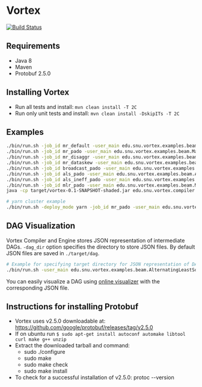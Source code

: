 # Vortex 
[![Build Status](https://cmsbuild.snu.ac.kr/buildStatus/icon?job=Vortex-master)](https://cmsbuild.snu.ac.kr/job/Vortex-master/)

## Requirements
* Java 8
* Maven
* Protobuf 2.5.0

## Installing Vortex
* Run all tests and install: `mvn clean install -T 2C`
* Run only unit tests and install: `mvn clean install -DskipITs -T 2C`

## Examples
```bash
./bin/run.sh -job_id mr_default -user_main edu.snu.vortex.examples.beam.MapReduce -optimization_policy default -user_args "`pwd`/src/main/resources/sample_input_mr `pwd`/src/main/resources/sample_output"
./bin/run.sh -job_id mr_pado -user_main edu.snu.vortex.examples.beam.MapReduce -optimization_policy pado -user_args "`pwd`/src/main/resources/sample_input_mr `pwd`/src/main/resources/sample_output"
./bin/run.sh -job_id mr_disaggr -user_main edu.snu.vortex.examples.beam.MapReduce -optimization_policy disaggregation -user_args "`pwd`/src/main/resources/sample_input_mr `pwd`/src/main/resources/sample_output"
./bin/run.sh -job_id mr_dataskew -user_main edu.snu.vortex.examples.beam.MapReduce -optimization_policy dataskew -user_args "`pwd`/src/main/resources/sample_input_mr `pwd`/src/main/resources/sample_output"
./bin/run.sh -job_id broadcast_pado -user_main edu.snu.vortex.examples.beam.Broadcast -optimization_policy pado -user_args "`pwd`/src/main/resources/sample_input_mr `pwd`/src/main/resources/sample_output"
./bin/run.sh -job_id als_pado -user_main edu.snu.vortex.examples.beam.AlternatingLeastSquare -optimization_policy pado -user_args "`pwd`/src/main/resources/sample_input_als 10 3"
./bin/run.sh -job_id als_ineff_pado -user_main edu.snu.vortex.examples.beam.AlternatingLeastSquareInefficient -optimization_policy pado -user_args "`pwd`/src/main/resources/sample_input_als 10 3"
./bin/run.sh -job_id mlr_pado -user_main edu.snu.vortex.examples.beam.MultinomialLogisticRegression -optimization_policy pado -user_args "`pwd`/src/main/resources/sample_input_mlr 100 5 3"
java -cp target/vortex-0.1-SNAPSHOT-shaded.jar edu.snu.vortex.compiler.optimizer.examples.MapReduce

# yarn cluster example
./bin/run.sh -deploy_mode yarn -job_id mr_pado -user_main edu.snu.vortex.examples.beam.MapReduce -optimization_policy pado -user_args "hdfs://maas-14:9000/sample_input_mr hdfs://maas-14:9000/sample_output_mr"
```

## DAG Visualization
Vortex Compiler and Engine stores JSON representation of intermediate DAGs.
`-dag_dir` option specifies the directory to store JSON files. By default JSON files are saved in `./target/dag`.

```bash
# Example for specifying target directory for JSON representation of DAGs.
./bin/run.sh -user_main edu.snu.vortex.examples.beam.AlternatingLeastSquare -optimization_policy pado -dag_dir "./target/dag/als" -user_args "`pwd`/src/main/resources/sample_input_als 10 3"
```

You can easily visualize a DAG using [online visualizer](https://service.jangho.kr/vortex-dag/) with the corresponding JSON file.

## Instructions for installing Protobuf
* Vortex uses v2.5.0 downloadable at: https://github.com/google/protobuf/releases/tag/v2.5.0
* If on ubuntu run `$ sudo apt-get install autoconf automake libtool curl make g++ unzip`
* Extract the downloaded tarball and command:
    - sudo ./configure
    - sudo make
    - sudo make check
    - sudo make install
* To check for a successful installation of v2.5.0: protoc --version
